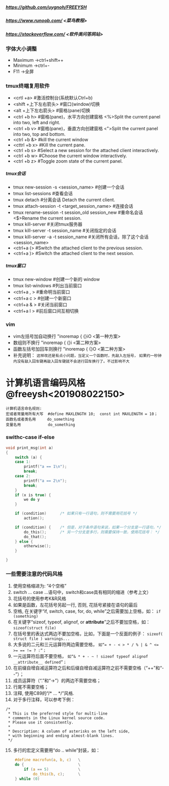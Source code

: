 ##### https://github.com/uygnoh/FREEYSH
##### https://www.runoob.com/           <菜鸟教程>
##### https://stackoverflow.com/        <软件类问答网站>

### 字体大小调整
+ Maximum     ->ctrl+shift++
+ Minimum     ->ctrl+-
+ F11         ->全屏

### tmux终端复用软件
+ <crtl  +a>           #激活控制台(系统默认Ctrl+b)
+ <shift +上下左右箭头>  #窗口(window)切换
+ <alt   +上下左右箭头>  #窗格(pane)切换
+ <ctrl  +b h>         #窗格(pane)，水平方向创建窗格 <%>Split the current panel into two, left and right.
+ <ctrl  +b v>         #窗格(pane)，垂直方向创建窗格 <">Split the current panel into two, top and bottom.
+ <ctrl  +b &>         #kill the current window
+ <cttrl +b x>         #Kill the current pane.
+ <ctrl  +b s>         #Select a new session for the attached client interactively.
+ <ctrl  +b w>         #Choose the current window interactively.
+ <ctrl  +b z>         #Toggle zoom state of the current panel.
##### tmux会话
+ tmux new-session -s <session_name>              #创建一个会话
+ tmux list-sessions                              #查看会话	
+ tmux detach                                     #分离会话     <d>Detach the current client.
+ tmux attach-session -t <target_session_name>    #连接会话
+ tmux rename-session -t session_old session_new  #重命名会话    <$>Rename the current session.
+ tmux kill-server                                #关闭tmux服务器
+ tmux kill-server -t session_name                #关闭指定的会话
+ tmux kill-server -a -t session_name             #关闭所有会话，除了这个会话<session_name>
+ <ctrl+a (>                                      #Switch the attached client to the previous session.
+ <ctrl+a )>                                      #Switch the attached client to the next session.
##### tmux窗口
+ tmux new-window      #创建一个新的 window
+ tmux list-windows    #列出当前窗口
+ <ctrl+a , >          #重命明当前窗口
+ <ctrl+a c >          #创建一个新窗口
+ <ctrl+a & >          #关闭当前窗口
+ <ctrl+a l >          #前后窗口间互相切换


### vim
+ vim左括号加自动换行   "inoremap { {}<ESC>i<CR><ESC>O  <第一种方案>
+ 数组则不换行         "inoremap { {}<ESC>i            <第二种方案>
+ 函数左括号加回车则换行 "inoremap {<CR> {<CR>}<ESC>O    <第二种方案>
+ 补充说明：
`这样改还是有点小问题，当定义一个函数时，先敲入左括号，`
`如果约一秒钟内没有敲入回车键再敲入回车键就不会进行回车换行了。不过影响不大`


# 计算机语言编码风格 @freeysh<201908022150> 
```noet
计算机语言命名规则:
宏或者常量用所有大写  #define MAXLENGTH 10;  const int MAXLENGTH = 10；
函数名或者类名用     do_something
变量名用            do_something
```
### swithc-case if-else
```c
void print_msg(int a)
{
    switch (a) {
    case 1:
        printf("a == 1\n");
        break;
    case 2:
        printf("a == 2\n");
        break;
    }
    if (x is true) {
        we do y
    }

    if (condition)      /* 如果只有一行语句，则不需要用花括号 */
        action();

    if (condition) {    /* 但是，对于条件语句来说，如果一个分支是一行语句，*/
        do_this();      /* 另一个分支是多行，则需要保持一致，使用花括号： */
        do_that();
    } else {
        otherwise();
    }

}
```
### 一些需要注意的代码风格
1. 使用空格缩进为: “4个空格”
2. switch ... case ...语句中，switch和case具有相同的缩进（参考上文）
3. 花括号的使用参考K&R风格
4. 如果是函数，左花括号另起一行, 否则, 花括号紧接在语句的最后
5. 空格, 在关键字“if, switch, case, for, do, while”之后需要加上空格，如：
    `if (something)`
6. 在关键字“sizeof, typeof, alignof, or __attribute__”之后不要加空格，如：
    `sizeof(struct file)`
7. 在括号里的表达式两边不要加空格，比如，下面是一个反面的例子：
    `sizeof( struct file ) warnings... `
8. 大多说的二元和三元运算符两边需要空格，
   `如“= + - < > * / % | & ^ <= >= == != ? :”；`
9. 一元运算符后面不要空格，
   `如“& * + - ~ ! sizeof typeof alignof __attribute__ defined”；`
10. 在前缀自增自减运算符之后和后缀自增自减运算符之前不需要空格（“++”和“--”）；
11. 成员运算符（“.”和“->”）的两边不需要空格；
12. 行尾不需要空格；
13. 注释, 使用C89的“/* ... */”风格.
14. 对于多行注释，可以参考下例：
```note
/*
 * This is the preferred style for multi-line
 * comments in the Linux kernel source code.
 * Please use it consistently.
 *
 * Description: A column of asterisks on the left side,
 * with beginning and ending almost-blank lines.
 */
```
15. 多行的宏定义需要用“do .. while”封装，如：
```c
    #define macrofun(a, b, c)   \
    do {                        \
        if (a == 5)             \
            do_this(b, c);      \
    } while (0)
```







